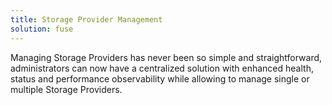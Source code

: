 ```yaml
---
title: Storage Provider Management
solution: fuse
---
```

Managing Storage Providers has never been so simple and straightforward, administrators can now have a centralized solution with enhanced health, status and performance observability while allowing to manage single or multiple Storage Providers.